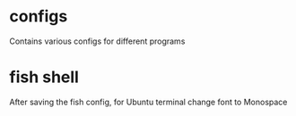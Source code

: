 # configs
Contains various configs for different programs

# fish shell
After saving the fish config, for Ubuntu terminal change font to Monospace
